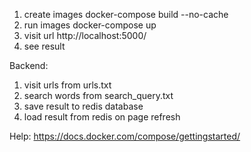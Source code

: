 1) create images
docker-compose build --no-cache
2) run images
docker-compose up
3) visit url
http://localhost:5000/
4) see result

Backend:
1) visit urls from urls.txt
2) search words from search_query.txt
3) save result to redis database
4) load result from redis on page refresh

Help:
https://docs.docker.com/compose/gettingstarted/






